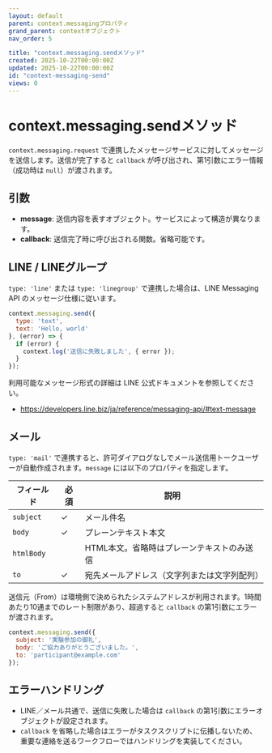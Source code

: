 ```yaml
---
layout: default
parent: context.messagingプロパティ
grand_parent: contextオブジェクト
nav_order: 5

title: "context.messaging.sendメソッド"
created: 2025-10-22T00:00:00Z
updated: 2025-10-22T00:00:00Z
id: "context-messaging-send"
views: 0
---
```


# context.messaging.sendメソッド

`context.messaging.request` で連携したメッセージサービスに対してメッセージを送信します。送信が完了すると `callback` が呼び出され、第1引数にエラー情報（成功時は `null`）が渡されます。

## 引数

- **message**: 送信内容を表すオブジェクト。サービスによって構造が異なります。
- **callback**: 送信完了時に呼び出される関数。省略可能です。

## LINE / LINEグループ

`type: 'line'` または `type: 'linegroup'` で連携した場合は、LINE Messaging API のメッセージ仕様に従います。

```javascript
context.messaging.send({
  type: 'text',
  text: 'Hello, world'
}, (error) => {
  if (error) {
    context.log('送信に失敗しました', { error });
  }
});
```

利用可能なメッセージ形式の詳細は LINE 公式ドキュメントを参照してください。
- <https://developers.line.biz/ja/reference/messaging-api/#text-message>

## メール

`type: 'mail'` で連携すると、許可ダイアログなしでメール送信用トークユーザーが自動作成されます。`message` には以下のプロパティを指定します。

| フィールド | 必須 | 説明 |
| --- | --- | --- |
| `subject` | ✓ | メール件名 |
| `body` | ✓ | プレーンテキスト本文 |
| `htmlBody` |  | HTML本文。省略時はプレーンテキストのみ送信 |
| `to` | ✓ | 宛先メールアドレス（文字列または文字列配列） |

送信元（From）は環境側で決められたシステムアドレスが利用されます。1時間あたり10通までのレート制限があり、超過すると `callback` の第1引数にエラーが渡されます。

```javascript
context.messaging.send({
  subject: '実験参加の御礼',
  body: 'ご協力ありがとうございました。',
  to: 'participant@example.com'
});
```

## エラーハンドリング

- LINE／メール共通で、送信に失敗した場合は `callback` の第1引数にエラーオブジェクトが設定されます。
- `callback` を省略した場合はエラーがタスクスクリプトに伝播しないため、重要な連絡を送るワークフローではハンドリングを実装してください。

